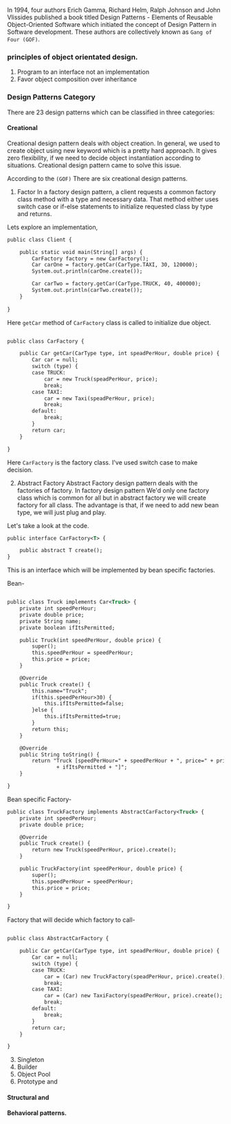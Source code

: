 In 1994, four authors Erich Gamma, Richard Helm, Ralph Johnson and John Vlissides published a book titled Design Patterns - Elements of Reusable Object-Oriented Software which initiated the concept of Design Pattern in Software development.
These authors are collectively known as ``` Gang of Four (GOF) ```.

### principles of object orientated design.

1. Program to an interface not an implementation
2. Favor object composition over inheritance

### Design Patterns Category
There are 23 design patterns which can be classified in three categories: 
#### Creational
Creational design pattern deals with object creation. In general, we used to create object using new keyword which is a pretty hard approach. It gives zero flexibility, if we need to decide object instantiation according to situations. Creational design pattern came to solve this issue.

According to the ```(GOF)``` There are six creational design patterns.

1. Factor
In a factory design pattern, a client requests a common factory class method with a type and necessary data. That method either uses switch case or if-else statements to initialize requested class by type and returns.

Lets explore an implementation,


```xml
public class Client {

	public static void main(String[] args) {
		CarFactory factory = new CarFactory();
		Car carOne = factory.getCar(CarType.TAXI, 30, 120000);
		System.out.println(carOne.create());

		Car carTwo = factory.getCar(CarType.TRUCK, 40, 400000);
		System.out.println(carTwo.create());
	}
	
}
```
Here ``` getCar ``` method of ``` CarFactory ``` class is called to initialize due object. 

```xml

public class CarFactory {

	public Car getCar(CarType type, int speadPerHour, double price) {
		Car car = null;
		switch (type) {
		case TRUCK:
			car = new Truck(speadPerHour, price);
			break;
		case TAXI:
			car = new Taxi(speadPerHour, price);
			break;
		default:
			break;
		}
		return car;
	}

}

```

Here ``` CarFactory ``` is the factory class. I've used switch case to make decision.

2. Abstract Factory
Abstract Factory design pattern deals with the factories of factory. In factory design pattern We'd only one factory class which is common for all but in abstract factory we will create factory for all class. The advantage is that, if we need to add new bean type, we will just plug and play.

Let's take a look at the code.

```xml
public interface CarFactory<T> {

	public abstract T create();
}
```
This is an interface which will be implemented by bean specific factories. 

Bean-

```xml 

public class Truck implements Car<Truck> {
	private int speedPerHour;
	private double price;
	private String name;
	private boolean ifItsPermitted;

	public Truck(int speedPerHour, double price) {
		super();
		this.speedPerHour = speedPerHour;
		this.price = price;
	}

	@Override
	public Truck create() {
		this.name="Truck";
		if(this.speedPerHour>30) {
			this.ifItsPermitted=false;
		}else {
			this.ifItsPermitted=true;
		}
		return this;
	}

	@Override
	public String toString() {
		return "Truck [speedPerHour=" + speedPerHour + ", price=" + price + ", name=" + name + ", ifItsPermitted="
				+ ifItsPermitted + "]";
	}

}

```
Bean specific Factory-

```xml
public class TruckFactory implements AbstractCarFactory<Truck> {
	private int speedPerHour;
	private double price;

	@Override
	public Truck create() {
		return new Truck(speedPerHour, price).create();
	}

	public TruckFactory(int speedPerHour, double price) {
		super();
		this.speedPerHour = speedPerHour;
		this.price = price;
	}

}
```
Factory that will decide which factory to call-

```xml

public class AbstractCarFactory {

	public Car getCar(CarType type, int speadPerHour, double price) {
		Car car = null;
		switch (type) {
		case TRUCK:
			car = (Car) new TruckFactory(speadPerHour, price).create();
			break;
		case TAXI:
			car = (Car) new TaxiFactory(speadPerHour, price).create();
			break;
		default:
			break;
		}
		return car;
	}

}

```


3. Singleton
4. Builder
4. Object Pool
5. Prototype and


#### Structural and 
#### Behavioral patterns.

